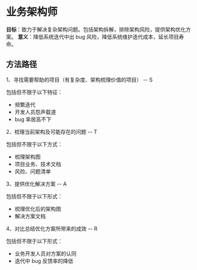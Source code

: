 # 业务架构师

**目标**：致力于解决复杂架构问题。包括架构拆解，排除架构风险，提供架构优化方案。
**意义**：降低系统迭代中出 bug 风险，降低系统维护迭代成本，延长项目寿命。

## 方法路径

1、寻找需要帮助的项目（有复杂度、架构梳理价值的项目） -- S

包括但不限于以下特征：
- 频繁迭代
- 开发人员怨声载道
- bug 率居高不下

2、梳理当前架构及可能存在的问题 -- T

包括但不限于以下方式：
- 梳理架构图
- 项目业务、技术文档
- 风险、问题清单

3、提供优化解决方案 -- A

包括但不限于以下形式：
- 梳理优化后的架构图
- 解决方案文档

4、对比总结优化方案所带来的成效 -- R

包括但不限于以下形式：
- 业务开发人员对方案的认同
- 迭代中 bug 反馈率的降低

